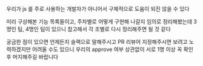 우리가 js 를 주로 사용하는 개발자가 아니어서 구체적으로 도움이 되진 않을 수 있다

미리 구상해본 기능 목록들이고, 주차별로 어떻게 구현해 나갈지 임의로 정리해봤는데
3명인 팀, 4명인 팀이 있으니 참고해서 각 조별로 다시 정리해주면 될 것 같다

궁금한 점이 있으면 언제든지 슬랙으로 말해주시고
PR 리뷰어 지정해주시면 보려고 노력하겠지만 어려울 수도 있으니 우리의 approve 여부 상관없이
서로 1명 이상 꼭 확인 후 머지해주길 바랍니다
